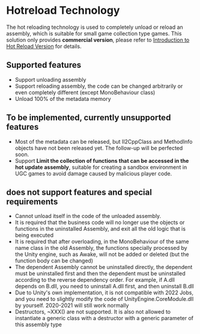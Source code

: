# Hotreload Technology

The hot reloading technology is used to completely unload or reload an assembly, which is suitable for small game collection type games. This solution only provides **commercial version**, please refer to [Introduction to Hot Reload Version](./intro.md) for details.

## Supported features

- Support unloading assembly
- Support reloading assembly, the code can be changed arbitrarily or even completely different (except MonoBehaviour class)
- Unload 100% of the metadata memory


## To be implemented, currently unsupported features

- Most of the metadata can be released, but Il2CppClass and MethodInfo objects have not been released yet. The follow-up will be perfected soon.
- Support **Limit the collection of functions that can be accessed in the hot update assembly**, suitable for creating a sandbox environment in UGC games to avoid damage caused by malicious player code.

## does not support features and special requirements

- Cannot unload itself in the code of the unloaded assembly.
- It is required that the business code will no longer use the objects or functions in the uninstalled Assembly, and exit all the old logic that is being executed
- It is required that after overloading, in the MonoBehaviour of the same name class in the old Assembly, the functions specially processed by the Unity engine, such as Awake, will not be added or deleted (but the function body can be changed)
- The dependent Assembly cannot be uninstalled directly, the dependent must be uninstalled first and then the dependent must be uninstalled according to the reverse dependency order. For example, if A.dll depends on B.dll, you need to uninstall A.dll first, and then uninstall B.dll
- Due to Unity's own implementation, it is not compatible with 2022 Jobs, and you need to slightly modify the code of UnityEngine.CoreModule.dll by yourself. 2020-2021 will still work normally
- Destructors, ~XXX() are not supported. It is also not allowed to instantiate a generic class with a destructor with a generic parameter of this assembly type